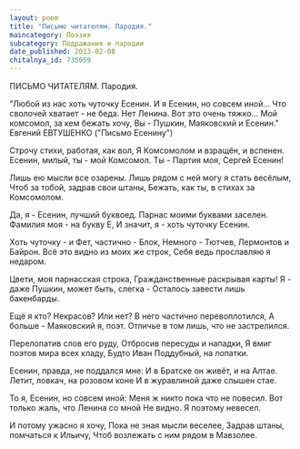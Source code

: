 ```yaml
---
layout: poem
title: "Письмо читателям. Пародия."
maincategory: Поэзия
subcategory: Подражания и пародии
date_published: 2013-02-08
chitalnya_id: 735059
---
```




ПИСЬМО ЧИТАТЕЛЯМ. Пародия.

"Любой из нас хоть чуточку Есенин.
И я Есенин, но совсем иной...
Что сволочей хватает - не беда.
Нет Ленина. Вот это очень тяжко...
Мой комсомол, за кем бежать хочу,
Вы - Пушкин, Маяковский и Есенин."
Евгений ЕВТУШЕНКО
("Письмо Есенину")

Строчу стихи, работая, как вол,
Я Комсомолом и взращён, и вспенен.
Есенин, милый, ты - мой Комсомол.
Ты - Партия моя, Сергей Есенин!

Лишь ею мысли все озарены.
Лишь рядом с ней могу я стать весёлым,
Чтоб за тобой, задрав свои штаны,
Бежать, как ты, в стихах за Комсомолом.

Да, я - Есенин, лучший буквоед.
Парнас моими буквами заселен.
Фамилия моя - на букву Е,
И значит, я - хоть чуточку Есенин.

Хоть чуточку - и Фет, частично - Блок,
Немного - Тютчев, Лермонтов и Байрон.
Всё это видно из моих же строк,
Себя ведь прославляю я недаром. 

Цвети, моя парнасская строка,
Гражданственные раскрывая карты!
Я - даже Пушкин, может быть, слегка -
Осталось завести лишь бакенбарды.

Ещё я кто? Некрасов? Или нет?
В него частично перевоплотился,
А больше - Маяковский я, поэт.
Отличье в том лишь, что не застрелился.

Перелопатив слов его руду,
Отбросив пересуды и нападки,
Я вмиг поэтов мира всех кладу,
Будто Иван Поддубный, на лопатки.

Есенин, правда, не поддался мне:
И в Братске он живёт, и на Алтае.
Летит, ловкач, на розовом коне
И в журавлиной даже слышен стае. 

То я, Есенин, но совсем иной:
Меня ж никто пока что не повесил.
Вот только жаль, что Ленина со мной
Не видно. Я поэтому невесел.

И потому ужасно я хочу,
Пока не зная мысли веселее,
Задрав штаны, помчаться к Ильичу,
Чтоб возлежать с ним рядом в Мавзолее.






